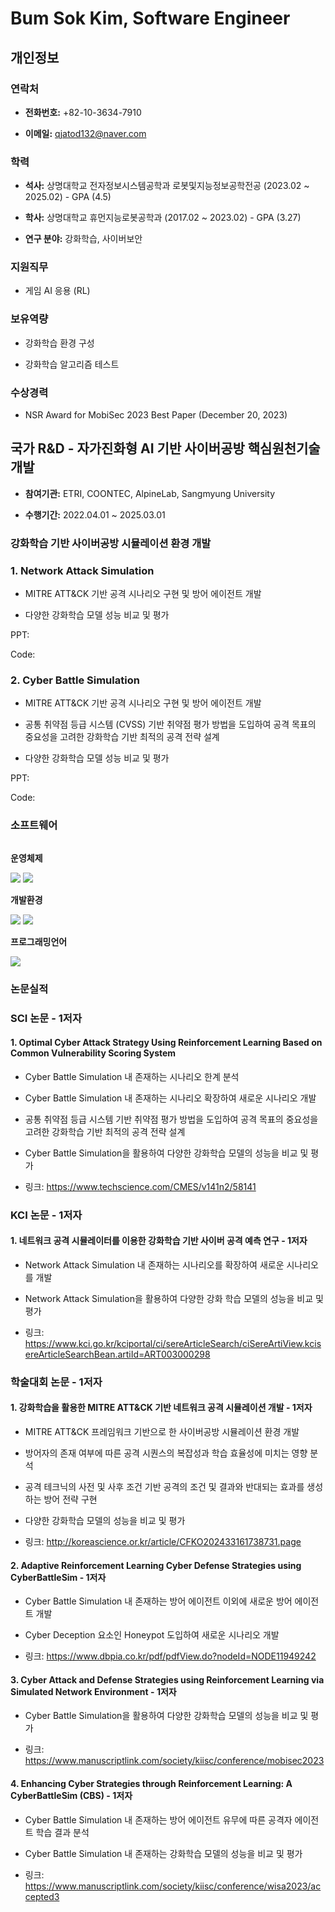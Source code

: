 # Bum Sok Kim, Software Engineer

## 개인정보
### 연락처
- **전화번호:** +82-10-3634-7910

- **이메일:** qjatod132@naver.com

### 학력
- **석사:** 상명대학교 전자정보시스템공학과 로봇및지능정보공학전공 (2023.02 ~ 2025.02) - GPA (4.5)

- **학사:** 상명대학교 휴먼지능로봇공학과 (2017.02 ~ 2023.02) - GPA (3.27)

- **연구 분야:** 강화학습, 사이버보안

### 지원직무
- 게임 AI 응용 (RL)

### 보유역량
- 강화학습 환경 구성

- 강화학습 알고리즘 테스트

### 수상경력
- NSR Award for MobiSec 2023 Best Paper (December 20, 2023)

## 국가 R&D - 자가진화형 AI 기반 사이버공방 핵심원천기술 개발
- **참여기관:** ETRI, COONTEC, AlpineLab, Sangmyung University

- **수행기간:** 2022.04.01 ~ 2025.03.01

### 강화학습 기반 사이버공방 시뮬레이션 환경 개발
### 1. Network Attack Simulation
- MITRE ATT&CK 기반 공격 시나리오 구현 및 방어 에이전트 개발

- 다양한 강화학습 모델 성능 비교 및 평가

PPT: 

Code:

### 2. Cyber Battle Simulation
- MITRE ATT&CK 기반 공격 시나리오 구현 및 방어 에이전트 개발

- 공통 취약점 등급 시스템 (CVSS) 기반 취약점 평가 방법을 도입하여 공격 목표의 중요성을 고려한 강화학습 기반 최적의 공격 전략 설계

- 다양한 강화학습 모델 성능 비교 및 평가

PPT: 

Code:

### 소프트웨어
<div style="display:flex; flex-direction:column; align-items:flex-start;">
    <!-- 운영체제 -->
    <p><strong>운영체제</strong></p>
    <div>
        <img src="https://img.shields.io/badge/Ubuntu-E95420?style=for-the-badge&logo=ubuntu&logoColor=white">
        <img src="https://img.shields.io/badge/Windows-0078D6?style=for-the-badge&logo=windows&logoColor=white">
    </div>
    <!-- 개발환경 -->
    <p><strong>개발환경</strong></p>
    <div>
        <img src="https://img.shields.io/badge/PyCharm-000000?style=for-the-badge&logo=pycharm&logoColor=white">
        <img src="https://img.shields.io/badge/Visual%20Studio%20Code-007ACC?style=for-the-badge&logo=visual-studio-code&logoColor=white">
    </div>
    <!-- 프로그래밍언어 -->
    <p><strong>프로그래밍언어</strong></p>
    <div>
        <img src="https://img.shields.io/badge/Python-3776AB?style=for-the-badge&logo=python&logoColor=white">
    </div>
</div>

### 논문실적
### SCI 논문 - 1저자
#### 1. Optimal Cyber Attack Strategy Using Reinforcement Learning Based on Common Vulnerability Scoring System
- Cyber Battle Simulation 내 존재하는 시나리오 한계 분석

- Cyber Battle Simulation 내 존재하는 시나리오 확장하여 새로운 시나리오 개발

- 공통 취약점 등급 시스템 기반 취약점 평가 방법을 도입하여 공격 목표의 중요성을 고려한 강화학습 기반 최적의 공격 전략 설계

- Cyber Battle Simulation을 활용하여 다양한 강화학습 모델의 성능을 비교 및 평가

- 링크: https://www.techscience.com/CMES/v141n2/58141

### KCI 논문 - 1저자
#### 1. 네트워크 공격 시뮬레이터를 이용한 강화학습 기반 사이버 공격 예측 연구 - 1저자
- Network Attack Simulation 내 존재하는 시나리오를 확장하여 새로운 시나리오를 개발

- Network Attack Simulation을 활용하여 다양한 강화 학습 모델의 성능을 비교 및 평가

- 링크: https://www.kci.go.kr/kciportal/ci/sereArticleSearch/ciSereArtiView.kcisereArticleSearchBean.artiId=ART003000298

### 학술대회 논문 - 1저자
#### 1. 강화학습을 활용한 MITRE ATT&CK 기반 네트워크 공격 시뮬레이션 개발 - 1저자
- MITRE ATT&CK 프레임워크 기반으로 한 사이버공방 시뮬레이션 환경 개발

- 방어자의 존재 여부에 따른 공격 시퀀스의 복잡성과 학습 효율성에 미치는 영향 분석

- 공격 테크닉의 사전 및 사후 조건 기반 공격의 조건 및 결과와 반대되는 효과를 생성하는 방어 전략 구현

- 다양한 강화학습 모델의 성능을 비교 및 평가

- 링크: http://koreascience.or.kr/article/CFKO202433161738731.page

#### 2. Adaptive Reinforcement Learning Cyber Defense Strategies using CyberBattleSim - 1저자
- Cyber Battle Simulation 내 존재하는 방어 에이전트 이외에 새로운 방어 에이전트 개발

- Cyber Deception 요소인 Honeypot 도입하여 새로운 시나리오 개발

- 링크: https://www.dbpia.co.kr/pdf/pdfView.do?nodeId=NODE11949242

#### 3. Cyber Attack and Defense Strategies using Reinforcement Learning via Simulated Network Environment - 1저자
- Cyber Battle Simulation을 활용하여 다양한 강화학습 모델의 성능을 비교 및 평가

- 링크: https://www.manuscriptlink.com/society/kiisc/conference/mobisec2023

#### 4. Enhancing Cyber Strategies through Reinforcement Learning: A CyberBattleSim (CBS) - 1저자
- Cyber Battle Simulation 내 존재하는 방어 에이전트 유무에 따른 공격자 에이전트 학습 결과 분석

- Cyber Battle Simulation 내 존재하는 강화학습 모델의 성능을 비교 및 평가

- 링크: https://www.manuscriptlink.com/society/kiisc/conference/wisa2023/accepted3
